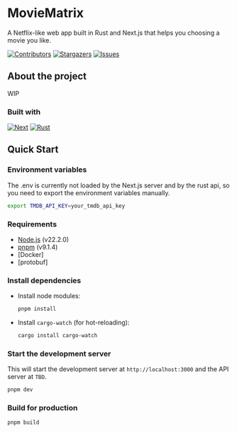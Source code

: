# MovieMatrix

A Netflix-like web app built in Rust and Next.js that helps you choosing a movie you like.

[![Contributors][contributors-shield]][contributors-url]
[![Stargazers][stars-shield]][stars-url]
[![Issues][issues-shield]][issues-url]

## About the project

WIP

### Built with

[![Next][Next.js]][Next-url]
[![Rust][Rust]][Rust-url]

## Quick Start

### Environment variables

The .env is currently not loaded by the Next.js server and by the rust api, so you need to export the environment variables manually.

```bash
export TMDB_API_KEY=your_tmdb_api_key
```

### Requirements

- [Node.js](https://nodejs.org/en/) (v22.2.0)
- [pnpm](https://pnpm.io/) (v9.1.4)
- [Docker]
- [protobuf]

### Install dependencies

- Install node modules:

  ```bash
  pnpm install
  ```

- Install `cargo-watch` (for hot-reloading):

  ```bash
  cargo install cargo-watch
  ```

### Start the development server

This will start the development server at `http://localhost:3000` and the API server at `TBD`.

```bash
pnpm dev
```

### Build for production

```bash
pnpm build
```

[contributors-shield]: https://img.shields.io/github/contributors/mathisbot/movie-matrix.svg?style=for-the-badge
[contributors-url]: https://github.com/mathisbot/movie-matrix/graphs/contributors
[stars-shield]: https://img.shields.io/github/stars/mathisbot/movie-matrix.svg?style=for-the-badge
[stars-url]: https://github.com/mathisbot/movie-matrix/stargazers
[issues-shield]: https://img.shields.io/github/issues/mathisbot/movie-matrix.svg?style=for-the-badge
[issues-url]: https://github.com/mathisbot/movie-matrix/issues
[Next.js]: https://img.shields.io/badge/next.js-000000?style=for-the-badge&logo=nextdotjs&logoColor=white
[Rust]: https://img.shields.io/badge/Rust-%23000000.svg?style=for-the-badge&logo=rust&logoColor=white
[Next-url]: https://nextjs.org/
[Rust-url]: https://rust-lang.org/
